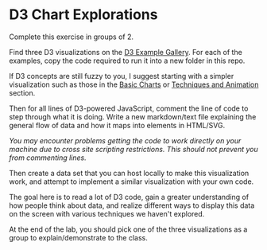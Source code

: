 # D3 Chart Explorations

Complete this exercise in groups of 2.

Find three D3 visualizations on the [D3 Example Gallery](https://github.com/mbostock/d3/wiki/Gallery). For each of the examples, copy the code required to run it into a new folder in this repo.

If D3 concepts are still fuzzy to you, I suggest starting with a simpler visualization such as those in the [Basic Charts](https://github.com/mbostock/d3/wiki/Gallery#wiki-basic-charts) or [Techniques and Animation](https://github.com/mbostock/d3/wiki/Gallery#wiki-techniques-interaction--animation) section.

Then for all lines of D3-powered JavaScript, comment the line of code to step through what it is doing. Write a new markdown/text file explaining the general flow of data and how it maps into elements in HTML/SVG.

*You may encounter problems getting the code to work directly on your machine due to cross site scripting restrictions. This should not prevent you from commenting lines.*

Then create a data set that you can host locally to make this visualization work, and attempt to implement a similar visualization with your own code.

The goal here is to read a lot of D3 code, gain a greater understanding of how people think about data, and realize different ways to display this data on the screen with various techniques we haven't explored.

At the end of the lab, you should pick one of the three visualizations as a group to explain/demonstrate to the class.

